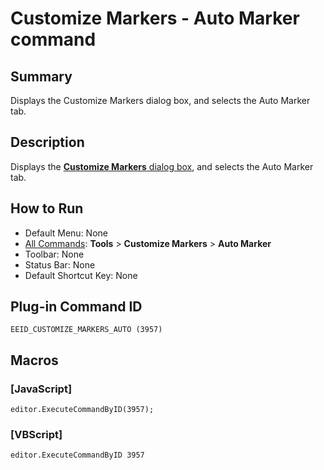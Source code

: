 # Customize Markers - Auto Marker command

## Summary

Displays the Customize Markers dialog box, and selects the Auto Marker tab.

## Description

Displays the [**Customize Markers** dialog box](../../dlg/customize_markers/index), and selects the Auto Marker tab.

## How to Run

- Default Menu: None
- [All Commands](all_commands): **Tools** >
**Customize Markers** \> **Auto Marker**
- Toolbar: None
- Status Bar: None
- Default Shortcut Key: None

## Plug-in Command ID

```
EEID_CUSTOMIZE_MARKERS_AUTO (3957)```

## Macros

### \[JavaScript\]

```
editor.ExecuteCommandByID(3957);
```

### \[VBScript\]

```
editor.ExecuteCommandByID 3957
```
